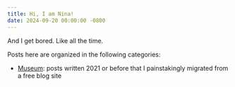 ```yaml
---
title: Hi, I am Nina!
date: 2024-09-20 00:00:00 -0800
---
```


And I get bored. Like all the time.

Posts here are organized in the following categories:

- [Museum](/Museum/): posts written 2021 or before that I painstakingly migrated from a free blog site

<!-- life rated: strong opinions, loosely held

shower thoughts: observations, not much research or thinking here. -->
